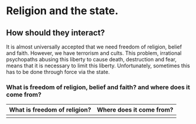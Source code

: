 # Religion and the state.
## How should they interact?
It is almost universally accepted that we need freedom of religion, belief and faith. However, we have terrorism and cults. This problem, irrational psychopaths abusing this liberty to cause death, destruction and fear, means that it is necessary to limit this liberty. Unfortunately, sometimes this has to be done through force via the state.

### What is freedom of religion, belief and faith? and where does it come from?

| What is freedom of religion? | Where does it come from? |
|----|---|
|     |    |
